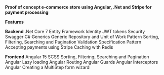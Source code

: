 __Proof of concept e-commerce store using Angular, .Net and Stripe for payment processing__

__Features__

__Backend__
.Net Core 7
Entity Framework
Identity
JWT tokens
Security
Swagger
C# Generics
Generic Repository and Unit of Work Pattern
Sorting, Filtering, Searching and Pagination
Validation
Specification Pattern
Accepting payments using Stripe
Caching with Redis

__Frontend__
Angular 15
SCSS
Sorting, Filtering, Searching and Pagination
Angular Lazy loading
Angular Routing
Angular Guards
Angular Interceptors
Angular Creating a MultiStep form wizard
